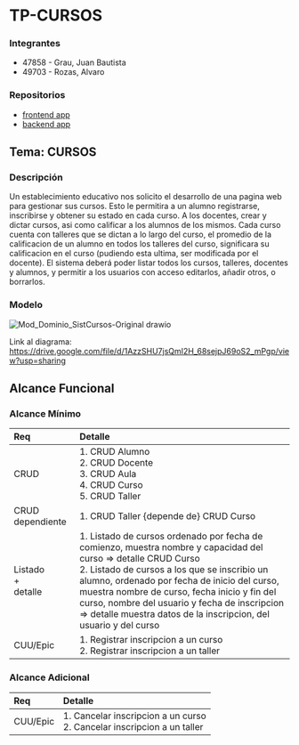 # TP-CURSOS

### Integrantes
* 47858 - Grau, Juan Bautista
* 49703 - Rozas, Alvaro

### Repositorios
* [frontend app](https://github.com/bautigr02/Frontend-Cursos.git)
* [backend app](http://hyperlinkToGihubOrGitlab)

## Tema: CURSOS
### Descripción
Un establecimiento educativo nos solicito el desarrollo de una pagina web para gestionar sus cursos. Esto le permitira a un alumno registrarse, inscribirse y obtener su estado en cada curso. A los docentes, crear y dictar cursos, asi como calificar a los alumnos de los mismos. Cada curso cuenta con talleres que se dictan a lo largo del curso, el promedio de la calificacion de un alumno en todos los talleres del curso, significara su calificacion en el curso (pudiendo esta ultima, ser modificada por el docente). El sistema deberá poder listar todos los cursos, talleres, docentes y alumnos, y permitir a los usuarios con acceso editarlos, añadir otros, o borrarlos.


### Modelo
![Mod_Dominio_SistCursos-Original drawio](https://github.com/user-attachments/assets/b38fddc2-964b-4104-ad29-ca6f1ec0c0a6)

Link al diagrama: https://drive.google.com/file/d/1AzzSHU7jsQmI2H_68sejpJ69oS2_mPgp/view?usp=sharing

## Alcance Funcional 

### Alcance Mínimo

|Req|Detalle|
|:-|:-|
|CRUD |1. CRUD Alumno<br>2. CRUD Docente<br>3. CRUD Aula<br>4. CRUD Curso<br>5. CRUD Taller<br>|
|CRUD dependiente|1. CRUD Taller {depende de} CRUD Curso<br>|
|Listado<br>+<br>detalle| 1. Listado de cursos ordenado por fecha de comienzo, muestra nombre y capacidad del curso => detalle CRUD Curso<br> 2. Listado de cursos a los que se inscribio un alumno, ordenado por fecha de inicio del curso, muestra nombre de curso, fecha inicio y fin del curso, nombre del usuario y fecha de inscripcion => detalle muestra datos de la inscripcion, del usuario y del curso|
|CUU/Epic|1. Registrar inscripcion a un curso<br>2. Registrar inscripcion a un taller|


### Alcance Adicional 

|Req|Detalle|
|:-|:-|
|CUU/Epic|1. Cancelar inscripcion a un curso<br>2. Cancelar inscripcion a un taller|
